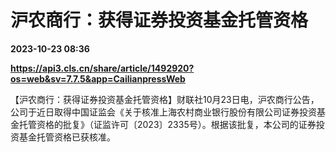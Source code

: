 # 沪农商行：获得证券投资基金托管资格

**2023-10-23 08:36**

**https://api3.cls.cn/share/article/1492920?os=web&sv=7.7.5&app=CailianpressWeb**

【沪农商行：获得证券投资基金托管资格】财联社10月23日电，沪农商行公告，公司于近日取得中国证监会《关于核准上海农村商业银行股份有限公司证券投资基金托管资格的批复》（证监许可〔2023〕2335号）。根据该批复，本公司的证券投资基金托管资格已获核准。